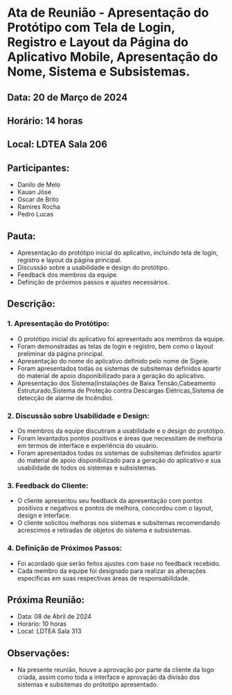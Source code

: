# Ata de Reunião - Apresentação do Protótipo com Tela de Login, Registro e Layout da Página do Aplicativo Mobile, Apresentação do Nome, Sistema e Subsistemas.

## Data: 20 de Março de 2024
## Horário: 14 horas
## Local: LDTEA Sala 206

## Participantes:
- Danilo de Melo 
- Kauan Jóse
- Oscar de Brito 
- Ramires Rocha
- Pedro Lucas

## Pauta:
- Apresentação do protótipo inicial do aplicativo, incluindo tela de login, registro e layout da página principal.
- Discussão sobre a usabilidade e design do protótipo.
- Feedback dos membros da equipe.
- Definição de próximos passos e ajustes necessários.

## Descrição:

### 1. Apresentação do Protótipo:
- O protótipo inicial do aplicativo foi apresentado aos membros da equipe.
- Foram demonstradas as telas de login e registro, bem como o layout preliminar da página principal.
- Apresentação do nome do aplicativo definido pelo nome de Sigeie.
- Foram apresentados todas os sistemas de subsitemas definidos apartir do material de apoio disponibilizado para a geração do aplicativo.
- Apresentação dos Sistema(Instalações de Baixa Tensão,Cabeamento Estruturado,Sistema de Proteção contra Descargas Elétricas,Sistema de detecção de alarme de Incêndio).

### 2. Discussão sobre Usabilidade e Design:
- Os membros da equipe discutiram a usabilidade e o design do protótipo.
- Foram levantados pontos positivos e áreas que necessitam de melhoria em termos de interface e experiência do usuário.
- Foram apresentados todas os sistemas de subsitemas definidos apartir do material de apoio disponibilizado para a geração do aplicativo e sua usabilidade de todos os sistemas e subsistemas.

### 3. Feedback do Cliente:
- O cliente apresentou seu feedback da apresentação com pontos positivos e negativos e pontos de melhora, concordou com o layout, design e interface.
- O cliente solicitou melhoras nos sistemas e subsitemas recomendando acrescimos e retiradas de objetos do sistema  e subsistemas.

### 4. Definição de Próximos Passos:
- Foi acordado que serão feitos ajustes com base no feedback recebido.
- Cada membro da equipe foi designado para realizar as alterações específicas em suas respectivas áreas de responsabilidade.

## Próxima Reunião:
- Data: 08 de Abril de 2024
- Horário: 10 horas
- Local: LDTEA Sala 313

## Observações:
- Na presente reunião, houve a aprovação por parte da cliente da logo criada, assim como toda a interface e aprovação da divisão dos sistemas e subsitemas do prótotipo apresentado.


